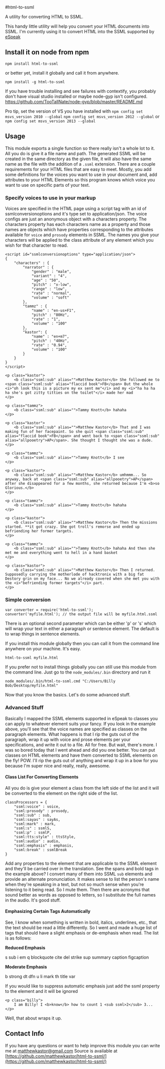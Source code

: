 #html-to-ssml

A utility for converting HTML to SSML.

This handy little utility will help you convert your HTML documents into SSML. 
I'm currently using it to convert HTML into the SSML supported by 
[eSpeak](http://espeak.sourceforge.net/)

## Install it on node from npm

`npm install html-to-ssml`

or better yet, install it globally and call it from anywhere.

`npm install -g html-to-ssml`

If you have trouble installing and see failures with contextify, you probably
 don't have visual studio installed or maybe node-gyp isn't configured.
 https://github.com/TooTallNate/node-gyp/blob/master/README.md
 
 Pro tip, set the version of VS you have installed with
 `npm config set msvs_version 2010 --global`
 `npm config set msvs_version 2012 --global`
 or
 `npm config set msvs_version 2013 --global`

## Usage

This module exports a single function so there really isn't a whole lot to it.
All you do is give it a file name and path. The generated SSML will be created 
in the same directory as the given file, it will also have the same name as the 
file with the addition of a `.ssml` extension. There are a couple requirements 
for your HTML files that are easy to meet. Mostly, you add some definitions for 
the voices you want to use in your document and, add attributes to your HTML 
Elements so this program knows which voice you want to use on specific parts of 
your text.

### Specify voices to use in your markup

Voices are specified in the HTML page using a script tag with an id of 
ssmlconversionoptions and it's type set to application/json. The voice configs 
are just an anonymous object with a characters property. The characters 
property has each characters name as a property and those names are objects 
which have properties corresponding to the attributes available for `voice` and 
`prosody` elements in SSML. The names you give your characters will be applied 
to the class attribute of any element which you wish for that character to read.

```
<script id="ssmlconversionoptions" type="application/json">
{
    "characters" : {
        "narrator" : {
            "gender" : "male",
            "variant" : "4",
            "age" : "50",
            "pitch" : "x-low",
            "range" : "low",
            "rate" : "normal",
            "volume" : "soft"
        },
        "tammz" : {
            "name" : "en-us+F1",
            "pitch" : "80Hz",
            "rate" : "1",
            "volume" : "100"
        },
        "kastor": {
            "name" : "en+m7",
            "pitch" : "40Hz",
            "rate" : "0.94",
            "volume" : "100"
        }
    }
}
</script>

<p class="kastor">
    <b class="ssml:sub" alias="">Matthew Kastor</b> She followed me to <span class="ssml:sub" alias="flaccid book">FB</span> But the whole <i>"oh look this is a picture my ex sent me"</i> and my <i>"ha ha ha ha she's got zitty titties on the toilet"</i> made her mad
</p>

<p class="tammz">
    <b class="ssml:sub" alias="">Tammy Knott</b> hahaha
</p>

<p class="kastor">
    <b class="ssml:sub" alias="">Matthew Kastor</b> That and I was making fun of her facepaint. So she quit <span class="ssml:sub" alias="flaccid book">FB</span> and went back to <span class="ssml:sub" alias="allpooetry">AP</span>. She thought I thought she was a dude.
</p>

<p class="tammz">
    <b class="ssml:sub" alias="">Tammy Knott</b> I see
</p>

<p class="kastor">
    <b class="ssml:sub" alias="">Matthew Kastor</b> umhmmm... So anyway, back at <span class="ssml:sub" alias="allpooetry">AP</span> after she disappeared for a few months, she returned because I'm <b>so Glorious.</b>
</p>

<p class="tammz">
    <b class="ssml:sub" alias="">Tammy Knott</b> hahaha
</p>

<p class="kastor">
    <b class="ssml:sub" alias="">Matthew Kastor</b> Then the missions started. **it got crazy. She got troll's remorse and ended up befriending her former targets.
</p>

<p class="tammz">
    <b class="ssml:sub" alias="">Tammy Knott</b> hahaha And then she met me and everything went to hell in a hand basket
</p>

<p class="kastor">
    <b class="ssml:sub" alias="">Matthew Kastor</b> Then I returned. Supposedly carrying the motherlode of hacktronix with a big fat Destory grin on my face... No we already covered when she met you with the <i>"befriending former targets"</i> part. 
</p>
```

### Simple conversion

```
var converter = require('html-to-ssml');
converter('myfile.html'); // the output file will be myfile.html.ssml
```
There is an optional second parameter which can be either 'p' or 's' which will 
wrap your text in either a paragraph or sentence element. The default is to 
wrap things in sentence elements.

If you install this module globally then you can call it from the command line 
anywhere on your machine. It's easy.

```
html-to-ssml myfile.html
```

If you prefer not to install things globally you can still use this module from 
the command line. Just go to the `node_modules/.bin` directory and run it

```
node_modules/.bin/html-to-ssml.cmd "C:/Users/Billy Bob/Desktop/myfile.html"
```

Now that you know the basics. Let's do some advanced stuff.

### Advanced Stuff

Basically I mapped the SSML elements supported in eSpeak to classes you can 
apply to whatever element suits your fancy. If you look in the example above, 
you'll see that the voice names are specified as classes on the paragraph 
elements. What happens is that I rip the guts out of the paragraph, wrap it up 
with voice and prose elements per your specifications, and write it out to a 
file. All for free. But wait, there's more. I was so bored today that I went 
ahead and did you one better. You can put classes on HTML elements and have 
them converted to SSML elements on the fly! POW. I'll rip the guts out of 
anything and wrap it up in a bow for you because I'm super nice and really, 
really, awesome.

#### Class List For Converting Elements

All you do is give your element a class from the left side of the list and it 
will be converted to the element on the right side of the list.

```
classProcessors = {
    "ssml:voice" : voice,
    "ssml:prosody" : prosody,
    "ssml:sub" : sub,
    "ssml:sayas" : sayAs,
    "ssml:mark" : mark,
    "ssml:s" : ssmlS,
    "ssml:p" : ssmlP,
    "ssml:tts:style" : ttsStyle,
    "ssml:audio" : audio,
    "ssml:emphasis" : emphasis,
    "ssml:break" : ssmlBreak
}
```

Add any properties to the element that are applicable to the SSML element and 
they'll be carried over in the translation. See the spans and bold tags in the 
example above? I convert many of them into SSML `sub` elements and provide an 
alternate pronunciation. It makes sense to list the person's name when they're 
speaking in a text, but not so much sense when you're listening to it being 
read. So I mute them. Then there are acronyms that sound better as words 
as opposed to letters, so I substitute the full names in the audio. It's good 
stuff.

#### Emphasizing Certain Tags Automatically

See, I know when something is written in bold, italics, underlines, etc., that 
the text should be read a little differently. So I went and made a huge list of 
tags that should have a slight emphasis or de-emphasis when read. The list is 
as follows:

**Reduced Emphasis**

s
sub
i
em
q
blockquote
cite
del
strike
sup
summary
caption
figcaption

**Moderate Emphasis**

b
strong
dt
dfn
u
li
mark
th
title
var

If you would like to suppress automatic emphasis just add the ssml property to 
the element and it will be ignored

```
<p class="billy">
    I am Billy! I <b>know</b> how to count 1 <sub ssml>2</sub> 3...
</p>
```

Well, that about wraps it up.

## Contact Info

If you have any questions or want to help improve this module you can write me
at [matthewkastor@gmail.com](mailto:matthewkastor@gmail.com)
Source is available at [https://github.com/matthewkastor/html-to-ssml/](https://github.com/matthewkastor/html-to-ssml/)